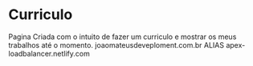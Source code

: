 # Curriculo
 Pagina Criada com o intuito de fazer um curriculo e mostrar os meus trabalhos até o momento.
joaomateusdeveploment.com.br ALIAS apex-loadbalancer.netlify.com
